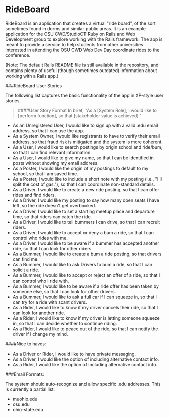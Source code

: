 RideBoard
=========

RideBoard is an application that creates a virtual "ride board", of the sort sometimes found in dorms and similar public areas. It is an example application for the OSU CWD/StudioCT Ruby on Rails and Web Development group to explore working with the Rails framework. The app is meant to provide a service to help students from other universities interested in attending the OSU CWD Web Dev Day coordinate rides to the conference.

(Note: The default Rails README file is still available in the repository, and contains plenty of useful (though sometimes outdated) information about working with a Rails app.)

###RideBoard User Stories

The following list captures the basic functionality of the app in XP-style user stories.

> ####User Story Format
> In brief, "As a [System Role], I would like to [perform function], so that [stakeholder value is achieved]."

- As an Unregistered User, I would like to sign up with a valid .edu email address, so that I can use the app.
- As a System Owner, I would like registrants to have to verify their email address, so that fraud risk is mitigated and the system is more coherent.
- As a User, I would like to search postings by origin school and ride/bum, so that I can find relevant information.
- As a User, I would like to give my name, so that I can be identified in posts without showing my email address.
- As a Poster, I would like the origin of my postings to default to my school, so that I am saved time.
- As a Poster, I would like to include a short note with my posting (i.e., "I'll split the cost of gas."), so that I can coordinate non-standard details.
- As a Driver, I would like to create a new ride posting, so that I can offer rides and find riders.
- As a Driver, I would like my posting to say how many open seats I have left, so the ride doesn't get overbooked.
- As a Driver, I would like to set a starting meetup place and departure time, so that riders can catch the ride.
- As a Driver, I would like to tell bummers I can drive, so that I can recruit riders.
- As a Driver, I would like to accept or deny a bum a ride, so that I can control who rides with me.
- As a Driver, I would like to be aware if a bummer has accepted another ride, so that I can look for other riders.
- As a Bummer, I would like to create a bum a ride posting, so that drivers can find me.
- As a Bummer, I would like to ask Drivers to bum a ride, so that I can solicit a ride.
- As a Bummer, I would like to accept or reject an offer of a ride, so that I can control who I ride with.
- As a Bummer, I would like to be aware if a ride offer has been taken by someone else, so that I can look for other drivers.
- As a Bummer, I would like to ask a full car if I can squeeze in, so that I can try for a ride with scant drivers.
- As a Rider, I would like to know if my driver cancels their ride, so that I can look for another ride.
- As a Rider, I would like to know if my driver is letting someone squeeze in, so that I can decide whether to continue riding.
- As a Rider, I would like to peace out of the ride, so that I can notify the driver if I change my mind.

####Nice to haves:
- As a Driver or Rider, I would like to have private messaging.
- As a Driver, I would like the option of including alternative contact info.
- As a Rider, I would like the option of including alternative contact info.

###Email Formats:

The system should auto-recognize and allow specific .edu addresses. This is currently a partial list.

* muohio.edu
* osu.edu
* ohio-state.edu
